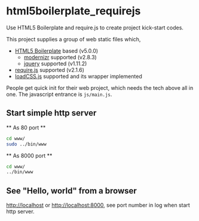 # html5boilerplate_requirejs
Use HTML5 Boilerplate and require.js to create project kick-start codes.

This project supplies a group of web static files which,

* [HTML5 Boilerplate](https://html5boilerplate.com/) based (v5.0.0)
  * [modernizr](http://modernizr.com/) supported (v2.8.3)
  * [jquery](http://jquery.com/) supported (v1.11.2)
* [require.js](http://requirejs.org/) supported (v2.1.6)
* [loadCSS.js](https://github.com/filamentgroup/loadCSS) supported and its wrapper implemented

People get quick init for their web project, which needs the tech above all in one. The javascript entrance is `js/main.js`.

## Start simple http server
** As 80 port **
```bash
cd www/
sudo ../bin/www
```

** As 8000 port **
```bash
cd www/
../bin/www
```

## See "Hello, world" from a browser
[http://localhost](http://localhost) or [http://localhost:8000](http://localhost:8000), see port number in log when start http server.

